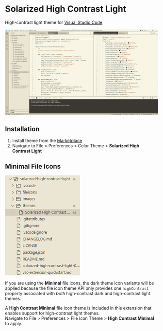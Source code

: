 # Solarized High Contrast Light
High-contrast light theme for [Visual Studio Code](https://code.visualstudio.com/)

![Screenshot of the Solarized High Contrast Light theme in Visual Studio Code. The editor is split into two panels arranged side-by-side, the left panel displaying Python code and the right panel displaying a JSON file.](images/preview_0.2.0.png)

## Installation
1. Install theme from the [Marketplace](https://marketplace.visualstudio.com/items?itemName=tiny.solarized-high-contrast-light)
2. Navigate to File > Preferences > Color Theme > **Solarized High Contrast Light**

## Minimal File Icons
![High Contrast Minimal file icons](images/icons.png)

If you are using the **Minimal** file icons, the dark theme icon variants will be applied because the file icon theme API only provides one `highContrast` property associated with *both* high-contrast dark and high-contrast light themes.

A **High Contrast Minimal** file icon theme is included in this extension that enables support for high-contrast light themes.  
Navigate to File > Preferences > File Icon Theme > **High Contrast Minimal** to apply.